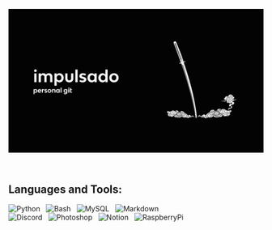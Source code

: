 <!-- Main GIF -->
<p><img align="center" src="https://github.com/impulsado/impulsado/blob/main/katana_pc_video.gif"/></p>

<br/>

<!-- Info -->
## Languages and Tools:
<p>
  <img alt="Python" src="https://img.shields.io/badge/Python-3776AB?style=for-the-badge&logo=python&logoColor=white">
  &nbsp;
  <img alt="Bash" src="https://img.shields.io/badge/Shell_Script-121011?style=for-the-badge&logo=gnu-bash&logoColor=white">
  &nbsp;
  <img alt="MySQL" src="https://img.shields.io/badge/MySQL-005C84?style=for-the-badge&logo=mysql&logoColor=white">
  &nbsp;
  <img alt="Markdown" src="https://img.shields.io/badge/Markdown-000000?style=for-the-badge&logo=markdown&logoColor=white">
  &nbsp;
  
  <br/>
  
  <img alt="Discord" src="https://img.shields.io/badge/Discord-7289DA?style=for-the-badge&logo=discord&logoColor=white">
  &nbsp;
  <img alt="Photoshop" src="https://img.shields.io/badge/Adobe%20Photoshop-31A8FF?style=for-the-badge&logo=Adobe%20Photoshop&logoColor=black">
  &nbsp;
  <img alt="Notion" src="https://img.shields.io/badge/Notion-000000?style=for-the-badge&logo=notion&logoColor=white">
  &nbsp;
  <img alt="RaspberryPi" src="https://img.shields.io/badge/Raspberry%20Pi-A22846?style=for-the-badge&logo=Raspberry%20Pi&logoColor=white">
</p>
